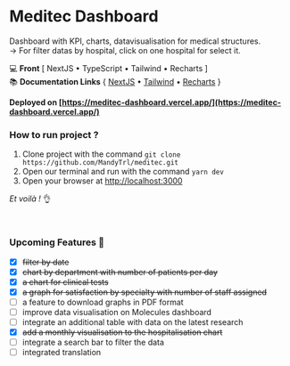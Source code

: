 # Meditec Dashboard

Dashboard with KPI, charts, datavisualisation for medical structures.<br>
→ For filter datas by hospital, click on one hospital for select it.<br>

💻 **Front** [ NextJS • TypeScript • Tailwind • Recharts ]<br>
📚 **Documentation Links**
{ [NextJS](https://nextjs.org/) •
[Tailwind](https://tailwindcss.com/) •
[Recharts](https://recharts.org/en-US) }

**Deployed on [https://meditec-dashboard.vercel.app/](https://meditec-dashboard.vercel.app/)**
<br>

### How to run project ?

1. Clone project with the command `git clone https://github.com/MandyTrl/meditec.git`
2. Open our terminal and run with the command `yarn dev`
3. Open your browser at [http://localhost:3000](http://localhost:3000/)

_Et voilà !_ 👌

<br>

### Upcoming Features 🚀

- [x] ~~filter by date~~
- [x] ~~chart by department with number of patients per day~~
- [x] ~~a chart for clinical tests~~
- [x] ~~a graph for satisfaction by specialty with number of staff assigned~~
- [ ] a feature to download graphs in PDF format
- [ ] improve data visualisation on Molecules dashboard
- [ ] integrate an additional table with data on the latest research
- [x] ~~add a monthly visualisation to the hospitalisation chart~~
- [ ] integrate a search bar to filter the data
- [ ] integrated translation
